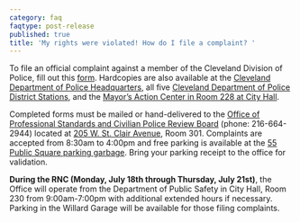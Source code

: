 ```yaml
---
category: faq
faqtype: post-release
published: true
title: 'My rights were violated! How do I file a complaint? '
---
```

To file an official complaint against a member of the Cleveland Division of Police, fill out this [form](http://www.city.cleveland.oh.us/sites/default/files/forms_publications/citizen_complaint_form.pdf). Hardcopies are also available at the [Cleveland Department of Police Headquarters](https://goo.gl/maps/jU1JwgL8kZG2), all five [Cleveland Department of Police District Stations](http://www.city.cleveland.oh.us/CityofCleveland/Home/Government/CityAgencies/PublicSafety/Police/Police_Districts), and the [Mayor’s Action Center in Room 228 at City Hall](https://goo.gl/maps/oakdJ8t9LV52).

Completed forms must be mailed or hand-delivered to the [Office of Professional Standards and Civilian Police Review Board](http://www.city.cleveland.oh.us/CityofCleveland/Home/Government/CityAgencies/PublicSafety/OPS_PoliceReview) (phone: 216-664-2944) located at [205 W. St. Clair Avenue](https://goo.gl/maps/wGwm6XBd17D2), Room 301. Complaints are accepted from 8:30am to 4:00pm and free parking is available at the [55 Public Square parking garbage](https://goo.gl/maps/v63VnVmruND2). Bring your parking receipt to the office for validation.

**During the RNC (Monday, July 18th through Thursday, July 21st)**, the Office will operate from the Department of Public Safety in City Hall, Room 230 from 9:00am-7:00pm with additional extended hours if necessary. Parking in the Willard Garage will be available for those filing complaints.
